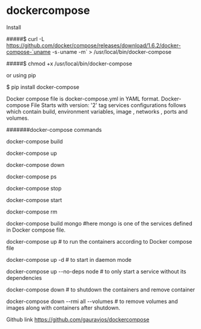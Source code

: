 # dockercompose
Install
 
#####$ curl -L https://github.com/docker/compose/releases/download/1.6.2/docker-compose-`uname -s`-`uname -m` > /usr/local/bin/docker-compose

#####$ chmod +x /usr/local/bin/docker-compose

or using pip

$ pip install docker-compose

Docker compose file is docker-compose.yml in YAML format.
Docker-compose File Starts with version: '2' tag
services configurations follows which contain  build, environment variables, image , networks , ports and volumes.

#######docker-compose commands

docker-compose build

docker-compose up

docker-compose down

docker-compose ps

docker-compose stop

docker-compose start

docker-compose rm

docker-compose build mongo #here mongo is one of the services defined in Docker compose file.

docker-compose up  # to run the containers according to Docker compose file

docker-compose up -d # to start in daemon mode

docker-compose up --no-deps node   # to only  start a service without its dependencies

docker-compose down  # to shutdown the containers and remove container

docker-compose down --rmi all --volumes # to remove volumes and images along with containers after shutdown.


Github link 
https://github.com/gauravjos/dockercompose

